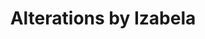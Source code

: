 ---
title: "Alterations by Izabela"
url: /bishops-stortford/alterations-by-izabela/
shop: Nähzubehör
---